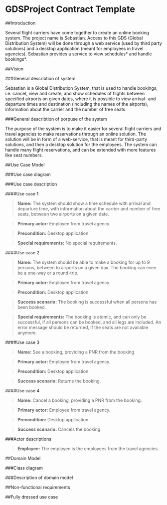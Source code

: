 # GDSProject Contract Template


##Introduction

Several flight carriers have come together to create an online booking system. The project name is Sebastian. Access to this GDS (Global Distribution System) will be done through a web service (used by third party solutions) and a desktop application (meant for employees in travel agencies). Sebastian provides a service to view schedules* and handle bookings*.   

##Vision

###General describtion of system

Sebastian is a Global Distribution System, that is used to handle bookings, i.e. cancel, view and create, and show schedules of flights between specified airports on given dates, where it is possible to view arrival- and departure times and destination (including the names of the airports), information about the carrier and the number of free seats. 

###General describtion of porpuse of the system

The purpose of the system is to make it easier for several flight carriers and travel agencies to make reservations through an online solution. The solution will be in form of a web-service, that is meant for third-party solutions, and then a desktop solution for the employees. The system can handle many flight reservations, and can be extended with more features like seat numbers.

##Use Case Model

###Use case diagram

###Use case description

####Use case 1

> <b>Name:</b> The system should show a time schedule with arrival and departure time, with information about the carrier and number of free seats, between two airports on a given date.

> <b>Primary actor:</b> Employee from travel agency.

> <b>Precondition:</b> Desktop application.

> <b>Special requirements:</b> No special requirements.

####Use case 2

> <b>Name:</b> The system should be able to make a booking for up to 9 persons, between to airports on a given day. The booking can even be a one-way or a round-trip. 

> <b>Primary actor:</b> Employee from travel agency.

> <b>Precondition:</b> Desktop application.

> <b>Success scenario:</b> The booking is successful when all persons has been booked. 

> <b>Special requirements:</b> The booking is atomic, and can only be successful, if all persons can be booked, and all legs are included. An error message should be returned, if the seats are not available anymore.

####Use case 3

> <b>Name:</b> See a booking, providing a PNR from the booking.

> <b>Primary actor:</b> Employee from travel agency.

> <b>Precondition:</b> Desktop application.

> <b>Success scenario:</b> Returns the booking.

####Use case 4

> <b>Name:</b> Cancel a booking, providing a PNR from the booking.

> <b>Primary actor:</b> Employee from travel agency.

> <b>Precondition:</b> Desktop application.

> <b>Success scenario:</b> Cancels the booking.



###Actor descriptions

> <b>Employee:</b> The employee is the employees from the travel agencies.

##Domain Model

###Class diagram

###Description of domain model

##Non-functional requirements

##Fully dressed use case

